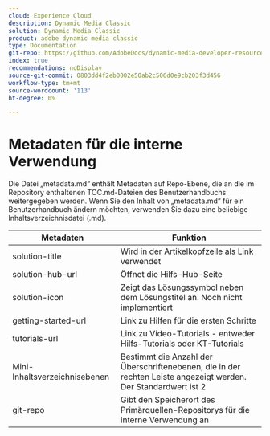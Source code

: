 ```yaml
---
cloud: Experience Cloud
description: Dynamic Media Classic
solution: Dynamic Media Classic
product: adobe dynamic media classic
type: Documentation
git-repo: https://github.com/AdobeDocs/dynamic-media-developer-resources.de-DE
index: true
recommendations: noDisplay
source-git-commit: 0803dd4f2eb0002e50ab2c506d0e9cb203f3d456
workflow-type: tm+mt
source-wordcount: '113'
ht-degree: 0%

---
```



# Metadaten für die interne Verwendung

Die Datei „metadata.md“ enthält Metadaten auf Repo-Ebene, die an die im Repository enthaltenen TOC.md-Dateien des Benutzerhandbuchs weitergegeben werden. Wenn Sie den Inhalt von „metadata.md“ für ein Benutzerhandbuch ändern möchten, verwenden Sie dazu eine beliebige Inhaltsverzeichnisdatei (.md).

| Metadaten | Funktion |
|--- |--- |
| solution-title | Wird in der Artikelkopfzeile als Link verwendet |
| solution-hub-url | Öffnet die Hilfs-Hub-Seite |
| solution-icon | Zeigt das Lösungssymbol neben dem Lösungstitel an. Noch nicht implementiert |
| getting-started-url | Link zu Hilfen für die ersten Schritte |
| tutorials-url | Link zu Video-Tutorials - entweder Hilfs-Tutorials oder KT-Tutorials |
| Mini-Inhaltsverzeichnisebenen | Bestimmt die Anzahl der Überschriftenebenen, die in der rechten Leiste angezeigt werden. Der Standardwert ist 2 |
| git-repo | Gibt den Speicherort des Primärquellen-Repositorys für die interne Verwendung an |
